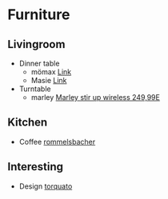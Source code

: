 # Furniture

## Livingroom
  - Dinner table
    - mömax [Link](https://www.vidarholen.net/contents/blog/?p=904)
    - Masie [Link](https://www.themasie.com/de/)
  - Turntable
    - marley [Marley stir up wireless 249,99E](https://www.thehouseofmarley.de/stir-it-up-wireless-1.html)

## Kitchen
  - Coffee
    [rommelsbacher](https://www.rommelsbacher.de/de/kaffee-espresso-center-eks-3010.html)

## Interesting
  - Design [torquato](https://www.torquato.de/)

